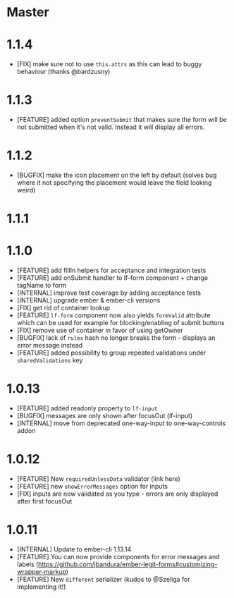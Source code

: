 # Master
# 1.1.4
- [FIX] make sure not to use `this.attrs` as this can lead to buggy behaviour
  (thanks @bardzusny)
# 1.1.3
- [FEATURE] added option `preventSubmit` that makes sure the form will be not submitted when it's not valid. Instead it will display all errors.

# 1.1.2
- [BUGFIX] make the icon placement on the left by default (solves bug where it not specifying the placement would leave the field looking weird)

# 1.1.1

# 1.1.0
- [FEATURE] add fillIn helpers for acceptance and integration tests
- [FEATURE] add onSubmit handler to lf-form component + change tagName to form
- [INTERNAL] improve test coverage by adding acceptance tests
- [INTERNAL] upgrade ember & ember-cli versions
- [FIX] get rid of container lookup
- [FEATURE] `lf-form` component now also yields `formValid` attribute which can
  be used for example for blocking/enabling of submit buttons
- [FIX] remove use of container in favor of using getOwner
- [BUGFIX] lack of `rules` hash no longer breaks the form - displays an error message instead
- [FEATURE] added possibility to group repeated validations under `sharedValidations` key

# 1.0.13
- [FEATURE] added readonly property to `lf-input`
- [BUGFIX] messages are only shown after focusOut (lf-input)
- [INTERNAL] move from deprecated one-way-input to one-way-controls addon

# 1.0.12
- [FEATURE] New `requiredUnlessData` validator (link here)
- [FEATURE] new `showErrorMessages` option for inputs
- [FIX] inputs are now validated as you type - errors are only displayed after first focusOut

# 1.0.11
- [INTERNAL] Update to ember-cli 1.13.14
- [FEATURE] You can now provide components for error messages and labels (https://github.com/jbandura/ember-legit-forms#customizing-wrapper-markup)
- [FEATURE] New `different` serializer (kudos to @Szeliga for implementing it!)

